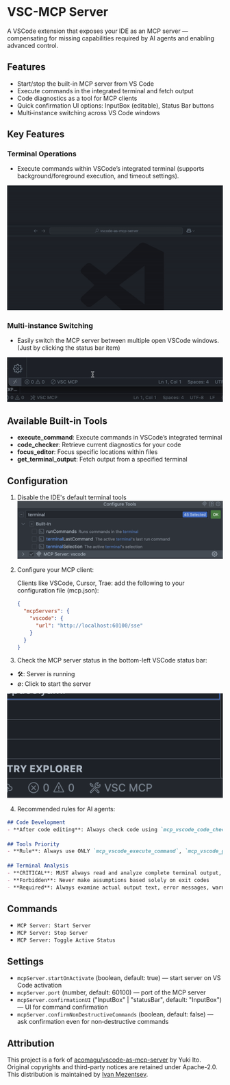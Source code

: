 # VSC-MCP Server

A VSCode extension that exposes your IDE as an MCP server — compensating for missing capabilities required by AI agents and enabling advanced control.

## Features

- Start/stop the built-in MCP server from VS Code
- Execute commands in the integrated terminal and fetch output
- Code diagnostics as a tool for MCP clients
- Quick confirmation UI options: InputBox (editable), Status Bar buttons
- Multi‑instance switching across VS Code windows

## Key Features

### Terminal Operations

- Execute commands within VSCode’s integrated terminal (supports background/foreground execution, and timeout settings).

![InputBox](https://github.com/ivan-mezentsev/vsc-mcp/raw/master/docs/demo_InputBox.gif)

### Multi-instance Switching

- Easily switch the MCP server between multiple open VSCode windows.(Just by clicking the status bar item)

![Multi-instance Switching](https://github.com/ivan-mezentsev/vsc-mcp/raw/master/docs/demo_Multi-instance_Switching.gif)

## Available Built-in Tools

- **execute_command**: Execute commands in VSCode’s integrated terminal
- **code_checker**: Retrieve current diagnostics for your code
- **focus_editor**: Focus specific locations within files
- **get_terminal_output**: Fetch output from a specified terminal

## Configuration

1. Disable the IDE's default terminal tools
![IDE tools configuration](https://github.com/ivan-mezentsev/vsc-mcp/raw/master/docs/tools_setup.png)

2. Configure your MCP client:

    Clients like VSCode, Cursor, Trae: add the following to your configuration file (mcp.json):

    ```json
    {
      "mcpServers": {
        "vscode": {
          "url": "http://localhost:60100/sse"
        }
      }
    }
    ```

3. Check the MCP server status in the bottom-left VSCode status bar:

- 🛠️: Server is running
- ∅: Click to start the server

![Server status indicator](https://github.com/ivan-mezentsev/vsc-mcp/raw/master/docs/status_on.png)

4. Recommended rules for AI agents:

```markdown
## Code Development
- **After code editing**: Always check code using `mcp_vscode_code_checker` tool

## Tools Priority
- **Rule**: Always use ONLY `mcp_vscode_execute_command`, `mcp_vscode_get_terminal_output` instead of any other command line tool to perform tasks

## Terminal Analysis
- **CRITICAL**: MUST always read and analyze complete terminal output, not just exit code
- **Forbidden**: Never make assumptions based solely on exit codes
- **Required**: Always examine actual output text, error messages, warnings, and any other information displayed before providing response or next steps
```

## Commands

- `MCP Server: Start Server`
- `MCP Server: Stop Server`
- `MCP Server: Toggle Active Status`

## Settings

- `mcpServer.startOnActivate` (boolean, default: true) — start server on VS Code activation
- `mcpServer.port` (number, default: 60100) — port of the MCP server
- `mcpServer.confirmationUI` ("InputBox" | "statusBar", default: "InputBox") — UI for command confirmation
- `mcpServer.confirmNonDestructiveCommands` (boolean, default: false) — ask confirmation even for non‑destructive commands

## Attribution

This project is a fork of [acomagu/vscode-as-mcp-server](https://github.com/acomagu/vscode-as-mcp-server) by Yuki Ito. Original copyrights and third-party notices are retained under Apache-2.0. This distribution is maintained by [Ivan Mezentsev](https://github.com/ivan-mezentsev).
